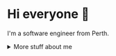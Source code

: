 # Hi everyone :wave:

I'm a software engineer from Perth.


<details>
<summary>
  More stuff about me
</summary>

## Quick Overview


#### GitHub stats 
<a href="https://github.com/dzx1025/github-readme-stats">
  <img align="center" src="https://github-readme-stats.anuraghazra1.vercel.app/api?username=filiptronicek&show_icons=true&line_height=27&include_all_commits=true" alt="My github stats" />
</a>  


 (also from a project I have contributed to, [anuraghazra/github-readme-stats](https://github.com/anuraghazra/github-readme-stats))
- Latest blog post: <a class="post" href="https://blog.trnck.dev/365-gitpods/">"365 'podder days" (published on August 20, 2022)</a>

Biggest supporters of my OSS work ($25 or more in [my tiers](https://github.com/sponsors/filiptronicek/)):
- [Kyle Daigle](https://github.com/kdaigle)


### What I do



## My skills 📜

### Web technologies

- HTML, CSS
  ([Microsoft Certified](https://www.youracclaim.com/badges/6d5a4a58-c895-4d7e-a725-db1441e9d979/public_url))
- MySQL


### Application Development
- C# ()
- Python ()
- C++ (sort of)

### Productivity utilities



## What I'm currently learning 📚

- Diving into ASP.NET Core
- Next.js
- Rust Maybe

</details>
